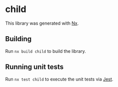 # child

This library was generated with [Nx](https://nx.dev).

## Building

Run `nx build child` to build the library.

## Running unit tests

Run `nx test child` to execute the unit tests via [Jest](https://jestjs.io).
